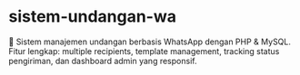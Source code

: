 # sistem-undangan-wa
🚀 Sistem manajemen undangan berbasis WhatsApp dengan PHP &amp; MySQL. Fitur lengkap: multiple recipients, template management, tracking status pengiriman, dan dashboard admin yang responsif.
